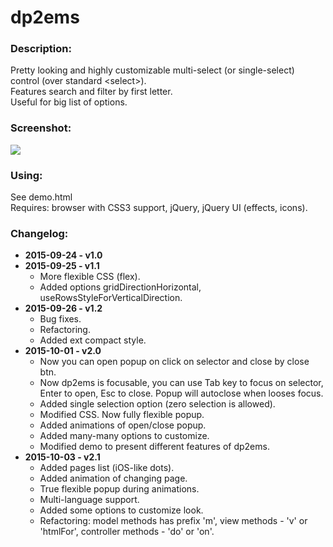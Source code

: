 # dp2ems

<h3>Description:</h3>
Pretty looking and highly customizable multi-select (or single-select) control (over standard &lt;select&gt;).<br>
Features search and filter by first letter.<br>
Useful for big list of options.

<h3>Screenshot:</h3>
<img src='http://i59.tinypic.com/v7qblx.png'  />

<h3>Using:</h3>
See demo.html<br>
Requires: browser with CSS3 support, jQuery, jQuery UI (effects, icons).

<h3>Changelog:</h3>
<ul>
<li><b>2015-09-24 - v1.0</b></li>
<li><b>2015-09-25 - v1.1</b>
<ul>
<li>More flexible CSS (flex).</li>
<li>Added options gridDirectionHorizontal, useRowsStyleForVerticalDirection.</li>
</ul>
</li>
<li><b>2015-09-26 - v1.2</b>
<ul>
<li>Bug fixes.</li>
<li>Refactoring.</li>
<li>Added ext compact style.</li>
</ul>
</li>
<li><b>2015-10-01 - v2.0</b><br>
<ul>
<li>Now you can open popup on click on selector and close by close btn.</li>
<li>Now dp2ems is focusable, you can use Tab key to focus on selector, Enter
to open, Esc to close. Popup will autoclose when looses focus.</li>
<li>Added single selection option (zero selection is allowed).</li>
<li>Modified CSS. Now fully flexible popup.</li>
<li>Added animations of open/close popup.</li>
<li>Added many-many options to customize.</li>
<li>Modified demo to present different features of dp2ems.</li>
</ul>
</li>
<li><b>2015-10-03 - v2.1</b><br>
<ul>
<li>Added pages list (iOS-like dots).</li>
<li>Added animation of changing page.</li>
<li>True flexible popup during animations.</li>
<li>Multi-language support.</li>
<li>Added some options to customize look.</li>
<li>Refactoring: model methods has prefix 'm', view methods - 'v' or
'htmlFor', controller methods - 'do' or 'on'.</li>
</ul>
</li>
</ul>
